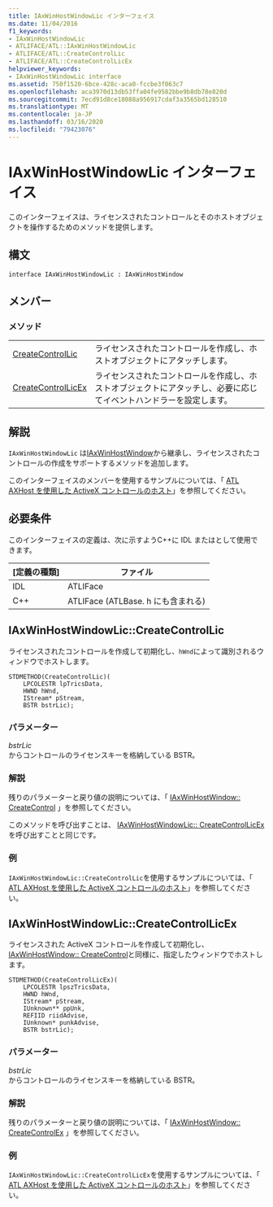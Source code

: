 ```yaml
---
title: IAxWinHostWindowLic インターフェイス
ms.date: 11/04/2016
f1_keywords:
- IAxWinHostWindowLic
- ATLIFACE/ATL::IAxWinHostWindowLic
- ATLIFACE/ATL::CreateControlLic
- ATLIFACE/ATL::CreateControlLicEx
helpviewer_keywords:
- IAxWinHostWindowLic interface
ms.assetid: 750f1520-6bce-428c-aca0-fccbe3f063c7
ms.openlocfilehash: aca3970d13db53ffa04fe9582bbe9b8db78e820d
ms.sourcegitcommit: 7ecd91d8ce18088a956917cdaf3a3565bd128510
ms.translationtype: MT
ms.contentlocale: ja-JP
ms.lasthandoff: 03/16/2020
ms.locfileid: "79423076"
---
```

# <a name="iaxwinhostwindowlic-interface"></a>IAxWinHostWindowLic インターフェイス

このインターフェイスは、ライセンスされたコントロールとそのホストオブジェクトを操作するためのメソッドを提供します。

## <a name="syntax"></a>構文

```
interface IAxWinHostWindowLic : IAxWinHostWindow
```

## <a name="members"></a>メンバー

### <a name="methods"></a>メソッド

|||
|-|-|
|[CreateControlLic](#createcontrollic)|ライセンスされたコントロールを作成し、ホストオブジェクトにアタッチします。|
|[CreateControlLicEx](#createcontrollicex)|ライセンスされたコントロールを作成し、ホストオブジェクトにアタッチし、必要に応じてイベントハンドラーを設定します。|

## <a name="remarks"></a>解説

`IAxWinHostWindowLic` は[IAxWinHostWindow](../../atl/reference/iaxwinhostwindow-interface.md)から継承し、ライセンスされたコントロールの作成をサポートするメソッドを追加します。

このインターフェイスのメンバーを使用するサンプルについては、「 [ATL AXHost を使用した ActiveX コントロールのホスト](../../atl/hosting-activex-controls-using-atl-axhost.md)」を参照してください。

## <a name="requirements"></a>必要条件

このインターフェイスの定義は、次に示すようC++に IDL またはとして使用できます。

|[定義の種類]|ファイル|
|---------------------|----------|
|IDL|ATLIFace|
|C++|ATLIFace (ATLBase. h にも含まれる)|

##  <a name="createcontrollic"></a>IAxWinHostWindowLic::CreateControlLic

ライセンスされたコントロールを作成して初期化し、`hWnd`によって識別されるウィンドウでホストします。

```
STDMETHOD(CreateControlLic)(
    LPCOLESTR lpTricsData,
    HWND hWnd,
    IStream* pStream,
    BSTR bstrLic);
```

### <a name="parameters"></a>パラメーター

*bstrLic*<br/>
からコントロールのライセンスキーを格納している BSTR。

### <a name="remarks"></a>解説

残りのパラメーターと戻り値の説明については、「 [IAxWinHostWindow:: CreateControl](../../atl/reference/iaxwinhostwindow-interface.md#createcontrol) 」を参照してください。

このメソッドを呼び出すことは、 [IAxWinHostWindowLic:: CreateControlLicEx](#createcontrollicex)を呼び出すことと同じです。

### <a name="example"></a>例

`IAxWinHostWindowLic::CreateControlLic`を使用するサンプルについては、「 [ATL AXHost を使用した ActiveX コントロールのホスト](../../atl/hosting-activex-controls-using-atl-axhost.md)」を参照してください。

##  <a name="createcontrollicex"></a>IAxWinHostWindowLic::CreateControlLicEx

ライセンスされた ActiveX コントロールを作成して初期化し、 [IAxWinHostWindow:: CreateControl](../../atl/reference/iaxwinhostwindow-interface.md#createcontrol)と同様に、指定したウィンドウでホストします。

```
STDMETHOD(CreateControlLicEx)(
    LPCOLESTR lpszTricsData,
    HWND hWnd,
    IStream* pStream,
    IUnknown** ppUnk,
    REFIID riidAdvise,
    IUnknown* punkAdvise,
    BSTR bstrLic);
```

### <a name="parameters"></a>パラメーター

*bstrLic*<br/>
からコントロールのライセンスキーを格納している BSTR。

### <a name="remarks"></a>解説

残りのパラメーターと戻り値の説明については、「 [IAxWinHostWindow:: CreateControlEx](../../atl/reference/iaxwinhostwindow-interface.md#createcontrolex) 」を参照してください。

### <a name="example"></a>例

`IAxWinHostWindowLic::CreateControlLicEx`を使用するサンプルについては、「 [ATL AXHost を使用した ActiveX コントロールのホスト](../../atl/hosting-activex-controls-using-atl-axhost.md)」を参照してください。
